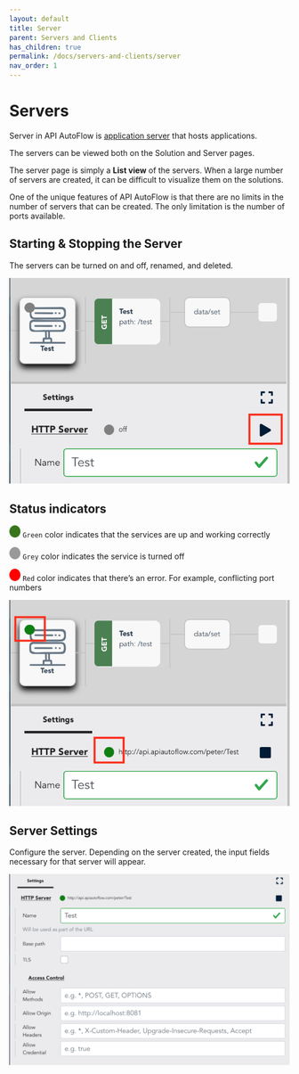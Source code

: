 ```yaml
---
layout: default
title: Server
parent: Servers and Clients
has_children: true
permalink: /docs/servers-and-clients/server
nav_order: 1
---
```


# Servers
Server in API AutoFlow is [application server](https://en.wikipedia.org/wiki/Application_server) that hosts applications.

The servers can be viewed both on the Solution and Server pages.

The server page is simply a **List view** of the servers. When a large number of servers are created, it can be difficult to visualize them on the solutions.

One of the unique features of API AutoFlow is that there are no limits in the number of servers that can be created. The only limitation is the number of ports available.

## Starting & Stopping the Server
The servers can be turned on and off, renamed, and deleted.

![Upload Cert](/assets/images/server-off.png)

## Status indicators


<img src="/assets/images/server-status-icon-green.png" alt="!" width="20"/>  `Green` color indicates that the services are up and working correctly

<img src="/assets/images/server-status-icon-grey.png" alt="!" width="20"/>  `Grey` color indicates the service is turned off

<img src="/assets/images/server-status-icon-red.png" alt="!" width="20"/>  `Red` color indicates that there’s an error. For example, conflicting port numbers

![Upload Cert](/assets/images/server-status.png)

## Server Settings
Configure the server.  Depending on the server created, the input fields necessary for that server will appear.

![Upload Cert](/assets/images/server-settings.png)
